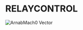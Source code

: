 # RELAYCONTROL




![ArnabMach0 Vector](https://github.com/ArnabMach0/RELAYCONTROL/assets/123575674/523b34c0-2cd7-4f0f-acd8-3c7a2b001c12)

















